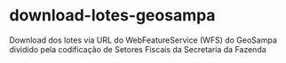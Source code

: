 # download-lotes-geosampa
Download dos lotes via URL do WebFeatureService (WFS) do GeoSampa dividido pela codificação de Setores Fiscais da Secretaria da Fazenda

